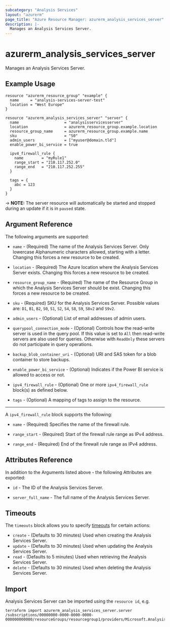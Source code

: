 ```yaml
---
subcategory: "Analysis Services"
layout: "azurerm"
page_title: "Azure Resource Manager: azurerm_analysis_services_server"
description: |-
  Manages an Analysis Services Server.
---
```


# azurerm_analysis_services_server

Manages an Analysis Services Server.

## Example Usage

```hcl
resource "azurerm_resource_group" "example" {
  name     = "analysis-services-server-test"
  location = "West Europe"
}

resource "azurerm_analysis_services_server" "server" {
  name                    = "analysisservicesserver"
  location                = azurerm_resource_group.example.location
  resource_group_name     = azurerm_resource_group.example.name
  sku                     = "S0"
  admin_users             = ["myuser@domain.tld"]
  enable_power_bi_service = true

  ipv4_firewall_rule {
    name        = "myRule1"
    range_start = "210.117.252.0"
    range_end   = "210.117.252.255"
  }

  tags = {
    abc = 123
  }
}
```

-> **NOTE:** The server resource will automatically be started and stopped during an update if it is in `paused` state.

## Argument Reference

The following arguments are supported:

* `name` - (Required) The name of the Analysis Services Server. Only lowercase Alphanumeric characters allowed, starting with a letter. Changing this forces a new resource to be created.

* `location` - (Required) The Azure location where the Analysis Services Server exists. Changing this forces a new resource to be created.

* `resource_group_name` - (Required) The name of the Resource Group in which the Analysis Services Server should be exist. Changing this forces a new resource to be created.

* `sku` - (Required) SKU for the Analysis Services Server. Possible values are: `D1`, `B1`, `B2`, `S0`, `S1`, `S2`, `S4`, `S8`, `S9`, `S8v2` and `S9v2`.

* `admin_users` - (Optional) List of email addresses of admin users.

* `querypool_connection_mode` - (Optional) Controls how the read-write server is used in the query pool. If this value is set to `All` then read-write servers are also used for queries. Otherwise with `ReadOnly` these servers do not participate in query operations.

* `backup_blob_container_uri` - (Optional) URI and SAS token for a blob container to store backups.

* `enable_power_bi_service` - (Optional) Indicates if the Power BI service is allowed to access or not.

* `ipv4_firewall_rule` - (Optional) One or more `ipv4_firewall_rule` block(s) as defined below.

* `tags` - (Optional) A mapping of tags to assign to the resource.

---

A `ipv4_firewall_rule` block supports the following:

* `name` - (Required) Specifies the name of the firewall rule.

* `range_start` - (Required) Start of the firewall rule range as IPv4 address.

* `range_end` - (Required) End of the firewall rule range as IPv4 address.

## Attributes Reference

In addition to the Arguments listed above - the following Attributes are exported:

* `id` - The ID of the Analysis Services Server.

* `server_full_name` - The full name of the Analysis Services Server.

## Timeouts

The `timeouts` block allows you to specify [timeouts](https://www.terraform.io/language/resources/syntax#operation-timeouts) for certain actions:

* `create` - (Defaults to 30 minutes) Used when creating the Analysis Services Server.
* `update` - (Defaults to 30 minutes) Used when updating the Analysis Services Server.
* `read` - (Defaults to 5 minutes) Used when retrieving the Analysis Services Server.
* `delete` - (Defaults to 30 minutes) Used when deleting the Analysis Services Server.

## Import

Analysis Services Server can be imported using the `resource id`, e.g.

```shell
terraform import azurerm_analysis_services_server.server /subscriptions/00000000-0000-0000-0000-000000000000/resourceGroups/resourcegroup1/providers/Microsoft.AnalysisServices/servers/server1
```
